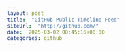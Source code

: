 ```yaml
---
layout: post
title:  "GitHub Public Timeline Feed"
siteUrl:  "http://github.com/"
date:  2025-03-02 08:45:16+00:00
categories: github
---
```

